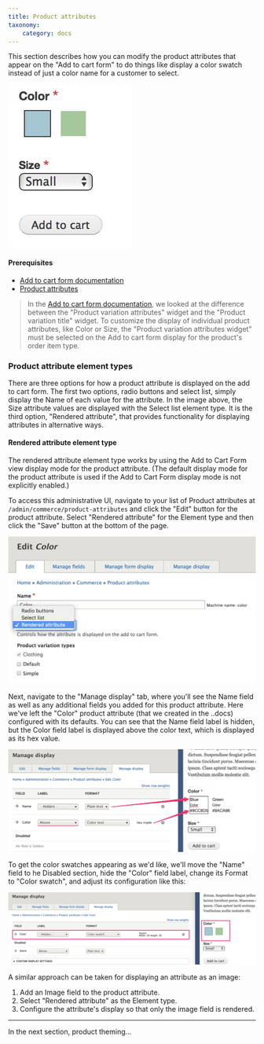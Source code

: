 ```yaml
---
title: Product attributes
taxonomy:
    category: docs
---
```


This section describes how you can modify the product attributes that appear on the "Add to cart form" to do things like display a color swatch instead of just a color name for a customer to select.

![Add to cart form](../../images/add-to-cart-ui.jpg)

#### Prerequisites
- [Add to cart form documentation](../02.add-to-cart-form)
- [Product attributes](../../03.products/01.product-attributes)

>In the [Add to cart form documentation](../02.add-to-cart-form), we looked at the difference between the "Product variation attributes" widget and the "Product variation title" widget. To customize the display of individual product attributes, like Color or Size, the "Product variation attributes widget" must be selected on the Add to cart form display for the product's order item type.

### Product attribute element types

There are three options for how a product attribute is displayed on the add to cart form. The first two options, radio buttons and select list, simply display the Name of each value for the attribute. In the image above, the Size attribute values are displayed with the Select list element type. It is the third option, "Rendered attribute", that provides functionality for displaying attributes in alternative ways.

#### Rendered attribute element type
The rendered attribute element type works by using the Add to Cart Form view display mode for the product attribute. (The default display mode for the product attribute is used if the Add to Cart Form display mode is not explicitly enabled.)

To access this administrative UI, navigate to your list of Product attributes at `/admin/commerce/product-attributes` and click the "Edit" button for the product attribute. Select "Rendered attribute" for the Element type and then click the "Save" button at the bottom of the page.

![Select rendered attributes element type](../../images/product-attributes-ui-1.jpg)

Next, navigate to the "Manage display" tab, where you'll see the Name field as well as any additional fields you added for this product attribute. Here we've left the "Color" product attribute (that we created in the ..docs) configured with its defaults. You can see that the Name field label is hidden, but the Color field label is displayed above the color text, which is displayed as its hex value.

![Color attribute manage display ui](../../images/product-attributes-ui-2.jpg)

To get the color swatches appearing as we'd like, we'll move the "Name" field to he Disabled section, hide the "Color" field label, change its Format to "Color swatch", and adjust its configuration like this:

![Color attribute manage display ui](../../images/product-attributes-ui-3.jpg)

A similar approach can be taken for displaying an attribute as an image:
1. Add an Image field to the product attribute.
2. Select "Rendered attribute" as the Element type.
3. Configure the attribute's display so that only the image field is rendered.

---
In the next section, product theming...

[Drupal 8: Hooks, Events, and Event Subscribers]: https://www.daggerhart.com/drupal-8-hooks-events-event-subscribers/
[Drupal 8 Event Subscribers - the successor to alter hooks]: https://www.computerminds.co.uk/drupal-code/drupal-8-event-subscribers-successor-alter-hooks
